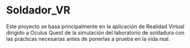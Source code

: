 # Soldador_VR
Este proyecto se basa principalmente en la aplicación de Realidad Virtual dirigido a Oculus Quest de la simulación del laboratorio de soldadura con las prácticas necesarias antes de ponerlas a prueba en la vida real.
